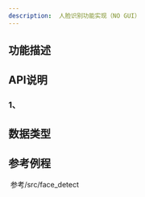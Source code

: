 ```yaml
---
description:  人脸识别功能实现（NO GUI）
---
```


## 功能描述



## API说明

### 1、

> 
>

## 数据类型





## 参考例程

​		参考/src/face_detect


